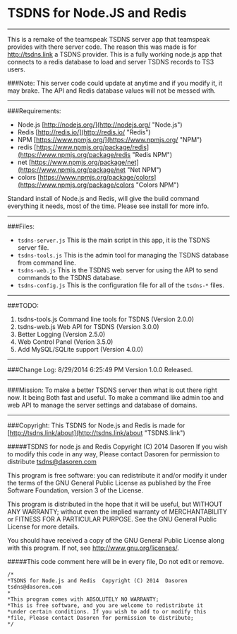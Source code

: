 # TSDNS for Node.JS and Redis #
___
This is a remake of the teamspeak TSDNS server app that teamspeak provides with there server code. The reason this was made is for http://tsdns.link a TSDNS provider. This is a fully working node.js app that connects to a redis database to load and server TSDNS records to TS3 users.

###Note: This server code could update at anytime and if you modify it, it may brake. The API and Redis database values will not be messed with.
___
###Requirements:

- Node.js [http://nodejs.org/](http://nodejs.org/ "Node.js")
- Redis   [http://redis.io/](http://redis.io/ "Redis")
- NPM     [https://www.npmjs.org/](https://www.npmjs.org/ "NPM")
 - redis  [https://www.npmjs.org/package/redis](https://www.npmjs.org/package/redis "Redis NPM")
 - net    [https://www.npmjs.org/package/net](https://www.npmjs.org/package/net "Net NPM")
 - colors [https://www.npmjs.org/package/colors](https://www.npmjs.org/package/colors "Colors NPM")

Standard install of Node.js and Redis, will give the build command everything it needs, most of the time.
Please see install for more info.
___

###Files:
- `tsdns-server.js`  This is the main script in this app, it is the TSDNS server file.
- `tsdns-tools.js`  This is the admin tool for managing the TSDNS database from command line.
- `tsdns-web.js`  This is the TSDNS web server for using the API to send commands to the TSDNS database.
- `tsdns-config.js` This is the configuration file for all of the `tsdns-*` files.
___
###TODO:
1. tsdns-tools.js Command line tools for TSDNS (Version 2.0.0)
2. tsdns-web.js Web API for TSDNS (Version 3.0.0)
3. Better Logging (Version 2.5.0)
4. Web Control Panel (Verion 3.5.0)
5. Add MySQL/SQLite support (Version 4.0.0)
___
###Change Log:
8/29/2014 6:25:49 PM Version 1.0.0 Released.
___
###Mission:
To make a better TSDNS server then what is out there right now. It being Both fast and useful.
To make a command like admin too and web API to manage the server settings and database of domains.
___
###Copyright:
This TSDNS for Node.js and Redis is made for [http://tsdns.link/about](http://tsdns.link/about "TSDNS.link")


#####TSDNS for node.js and Redis  Copyright (C) 2014  Dasoren
If you wish to modify this code in any way, 
Please contact Dasoren for permission to distribute tsdns@dasoren.com

This program is free software: you can redistribute it and/or modify
it under the terms of the GNU General Public License as published by
the Free Software Foundation, version 3 of the License.

This program is distributed in the hope that it will be useful,
but WITHOUT ANY WARRANTY; without even the implied warranty of
MERCHANTABILITY or FITNESS FOR A PARTICULAR PURPOSE.  See the
GNU General Public License for more details.

You should have received a copy of the GNU General Public License
along with this program.  If not, see <http://www.gnu.org/licenses/>.


#####This code comment here will be in every file, Do not edit or remove. 

    /*
    *TSDNS for Node.js and Redis  Copyright (C) 2014  Dasoren tsdns@dasoren.com
    *
    *This program comes with ABSOLUTELY NO WARRANTY;
    *This is free software, and you are welcome to redistribute it
    *under certain conditions. If you wish to add to or modify this
    *file, Please contact Dasoren for permission to distribute;
    */